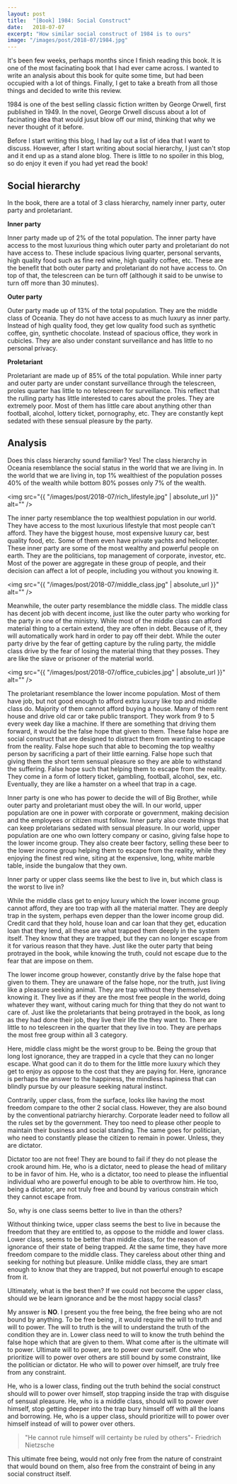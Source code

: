```yaml
---
layout: post
title:  "[Book] 1984: Social Construct"
date:   2018-07-07
excerpt: "How similar social construct of 1984 is to ours"
image: "/images/post/2018-07/1984.jpg"
---
```


It's been few weeks, perhaps months since I finish reading this book. It is one of the most facinating book that I had ever came across. I wanted to write an analysis about this book for quite some time, but had been occupied with a lot of things. Finally, I get to take a breath from all those things and decided to write this review. 

1984 is one of the best selling classic fiction written by George Orwell, first published in 1949. In the novel, George Orwell discuss about a lot of facinating idea that would jusut blow off our mind, thinking that why we never thought of it before. 

Before I start writing this blog, I had lay out a list of idea that I want to discuss. However, after I start writing about social hierarchy, I just can't stop and it end up as a stand alone blog. There is little to no spoiler in this blog, so do enjoy it even if you had yet read the book!  

## Social hierarchy

In the book, there are a total of 3 class hierarchy, namely inner party, outer party and proletariant. 

**Inner party**

Inner party made up of 2% of the total population. The inner party have access to the most luxurious thing which outer party and proletariant do not have access to. These include spacious living quarter, personal servants, high quality food such as fine red wine, high quality coffee, etc. These are the benefit that both outer party and proletariant do not have access to. On top of that, the telescreen can be turn off (although it said to be unwise to turn off more than 30 minutes).

**Outer party**

Outer party made up of 13% of the total population. They are the middle class of Oceania. They do not have access to as much luxury as inner party. Instead of high quality food, they get low quality food such as synthetic coffee, gin, synthetic chocolate. Instead of spacious office, they work in cubicles. They are also under constant surveillance and has little to no personal privacy. 

**Proletariant**

Proletariant are made up of 85% of the total population. While inner party and outer party are under constant surveillance through the telescreen, proles quarter has little to no telescreen for surveillance. This reflect that the rulling party has little interested to cares about the proles. They are extremely poor. Most of them has little care about anything other than football, alcohol, lottery ticket, pornography, etc. They are constantly kept sedated with these sensual pleasure by the party. 

## Analysis

Does this class hierarchy sound familiar? Yes! The class hierarchy in Oceania resemblance the social status in the world that we are living in. In the world that we are living in, top 1% wealthiest of the population posses 40% of the wealth while bottom 80% posses only 7% of the wealth. 

<span class="image right"><img src="{{ "/images/post/2018-07/rich_lifestyle.jpg" | absolute_url }}" alt="" /></span>

The inner party resemblance the top wealthiest population in our world. They have access to the most luxurious lifestyle that most people can't afford. They have the biggest house, most expensive luxury car, best quality food, etc. Some of them even have private yachts and helicopter. These inner party are some of the most wealthy and powerful people on earth. They are the politicians, top management of corporate, investor, etc. Most of the power are aggregate in these group of people, and their decision can affect a lot of people, including you without you knowing it. 

<span class="image left"><img src="{{ "/images/post/2018-07/middle_class.jpg" | absolute_url }}" alt="" /></span>

Meanwhile, the outer party resemblance the middle class. The middle class has decent job with decent income, just like the outer party who working for the party in one of the ministry. While most of the middle class can afford material thing to a certain extend, they are often in debt. Because of it, they will automatically work hard in order to pay off their debt. While the outer party drive by the fear of getting capture by the ruling party, the middle class drive by the fear of losing the material thing that they posses. They are like the slave or prisoner of the material world. 

<span class="image right"><img src="{{ "/images/post/2018-07/office_cubicles.jpg" | absolute_url }}" alt="" /></span>

The proletariant resemblance the lower income population. Most of them have job, but not good enough to afford extra luxury like top and middle class do. Majority of them cannot afford buying a house. Many of them rent house and drive old car or take public transport. They work from 9 to 5 every week day like a machine. If there are something that driving them forward, it would be the false hope that given to them. These false hope are social construct that are designed to distract them from wanting to escape from the reality. False hope such that able to becoming the top wealthy person by sacrificing a part of their little earning. False hope such that giving them the short term sensual pleasure so they are able to withstand the suffering. False hope such that helping them to escape from the reality. They come in a form of lottery ticket, gambling, football, alcohol, sex, etc. Eventually, they are like a hamster on a wheel that trap in a cage. 

Inner party is one who has power to decide the will of Big Brother, while outer party and proletariant must obey the will. In our world, upper population are one in power with corporate or government, making decision and the employees or citizen must follow. Inner party also create things that can keep proletarians sedated with sensual pleasure. In our world, upper population are one who own lottery company or casino, giving false hope to the lower income group. They also create beer factory, selling these beer to the lower income group helping them to escape from the reality, while they enjoying the finest red wine, siting at the expensive, long, white marble table, inside the bungalow that they own. 

Inner party or upper class seems like the best to live in, but which class is the worst to live in? 

While the middle class get to enjoy luxury which the lower income group cannot afford, they are too trap with all the material matter. They are deeply trap in the system, perhaps even depper than the lower income group did. Credit card that they hold, house loan and car loan that they get, education loan that they lend, all these are what trapped them deeply in the system itself. They know that they are trapped, but they can no longer escape from it for various reason that they have. Just like the outer party that being protrayed in the book, while knowing the truth, could not escape due to the fear that are impose on them.  

The lower income group however, constantly drive by the false hope that given to them. They are unaware of the false hope, nor the truth, just living like a pleasure seeking animal. They are trap without they themselves knowing it. They live as if they are the most free people in the world, doing whatever they want, without caring much for thing that they do not want to care of. Just like the proletariants that being protrayed in the book, as long as they had done their job, they live their life the they want to. There are little to no telescreen in the quarter that they live in too. They are perhaps the most free group within all 3 category. 

Here, middle class might be the worst group to be. Being the group that long lost ignorance, they are trapped in a cycle that they can no longer escape. What good can it do to them for the little more luxury which they get to enjoy as oppose to the cost that they are paying for. Here, ignorance is perhaps the answer to the happiness, the mindless hapiness that can blindly pursue by our pleasure seeking natural instinct. 

Contrarily, upper class, from the surface, looks like having the most freedom compare to the other 2 social class. However, they are also bound by the conventional patriarchy hierarchy. Corporate leader need to follow all the rules set by the government. They too need to please other people to maintain their business and social standing. The same goes for politician, who need to constantly please the citizen to remain in power. Unless, they are dictator. 

Dictator too are not free! They are bound to fail if they do not please the crook around him. He, who is a dictator, need to please the head of military to be in favor of him. He, who is a dictator, too need to please the influential individual who are powerful enough to be able to overthrow him. He too, being a dictator, are not truly free and bound by various constrain which they cannot escape from. 

So, why is one class seems better to live in than the others? 

Without thinking twice, upper class seems the best to live in because the freedom that they are entitled to, as oppose to the middle and lower class. Lower class, seems to be better than middle class, for the reason of ignorance of their state of being trapped. At the same time, they have more freedom compare to the middle class. They careless about other thing and seeking for nothing but pleasure. Unlike middle class, they are smart enough to know that they are trapped, but not powerful enough to escape from it. 

Ultimately, what is the best then? If we could not become the upper class, should we be learn ignorance and be the most happy social class? 

My answer is **NO**. I present you the free being, the free being who are not bound by anything. To be free being , it would require the will to truth and will to power. The will to truth is the will to understand the truth of the condition they are in. Lower class need to will to know the truth behind the false hope which that are given to them. What come after is the ultimate will to power. Ultimate will to power, are to power over ourself. One who prioritize will to power over others are still bound by some constraint, like the politician or dictator. He who will to power over himself, are truly free from any constraint. 

He, who is a lower class, finding out the truth behind the social construct should will to power over himself, stop trapping inside the trap with disguise of sensual pleasure. He, who is a middle class, should will to power over himself, stop getting deeper into the trap bury himself off with all the loans and borrowing. He, who is a upper class, should prioritize will to power over himself instead of will to power over others. 

<blockquote>"He cannot rule himself will certainty be ruled by others"- Friedrich Nietzsche</blockquote>

This ultimate free being, would not only free from the nature of constraint that would bound on them, also free from the constraint of being in any social construct itself. 